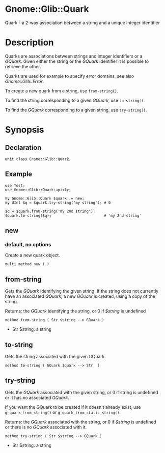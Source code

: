 Gnome::Glib::Quark
==================

Quark - a 2-way association between a string and a unique integer identifier

Description
===========

Quarks are associations between strings and integer identifiers or a *GQuark*. Given either the string or the *GQuark* identifier it is possible to retrieve the other.

Quarks are used for example to specify error domains, see also *Gnome::Glib::Error*.

To create a new quark from a string, use `from-string()`.

To find the string corresponding to a given *GQuark*, use `to-string()`.

To find the *GQuark* corresponding to a given string, use `try-string()`.

Synopsis
========

Declaration
-----------

    unit class Gnome::Glib::Quark;

Example
-------

    use Test;
    use Gnome::Glib::Quark:api<1>;

    my Gnome::Glib::Quark $quark .= new;
    my UInt $q = $quark.try-string('my string'); # 0

    $q = $quark.from-string('my 2nd string');
    $quark.to-string($q);                        # 'my 2nd string'

new
---

### default, no options

Create a new quark object.

    multi method new ( )

from-string
-----------

Gets the *GQuark* identifying the given string. If the string does not currently have an associated *GQuark*, a new *GQuark* is created, using a copy of the string.

Returns: the *GQuark* identifying the string, or 0 if *$string* is undefined

    method from-string ( Str $string --> GQuark )

  * Str $string: a string

to-string
---------

Gets the string associated with the given GQuark.

    method to-string ( GQuark $quark --> Str  )

try-string
----------

Gets the *GQuark* associated with the given string, or 0 if string is undefined or it has no associated *GQuark*.

If you want the GQuark to be created if it doesn't already exist, use `g_quark_from_string()` or `g_quark_from_static_string()`.

Returns: the *GQuark* associated with the string, or 0 if *$string* is undefined or there is no *GQuark* associated with it.

    method try-string ( Str $string --> GQuark )

  * Str $string: a string

